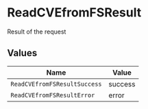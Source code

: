# ReadCVEfromFSResult

Result of the request


## Values

| Name                         | Value                        |
| ---------------------------- | ---------------------------- |
| `ReadCVEfromFSResultSuccess` | success                      |
| `ReadCVEfromFSResultError`   | error                        |